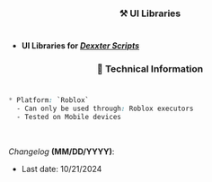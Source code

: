 ### <div align='center'>⚒️ UI Libraries</div>
#

- **UI Libraries for [_Dexxter Scripts_](https://github.com/DexxterGWM/DexxterScripts-lua_u)** <br/>

### <div align='center'>📑 Technical Information</div>
#

```css
* Platform: `Roblox`
  - Can only be used through: Roblox executors
  - Tested on Mobile devices
```
<br/>

_Changelog_ **(MM/DD/YYYY)**:
  - Last date: 10/21/2024

<!--
              (`.          ,-,
              ` `.     ,;' /
               ` .  ,'/ .'
                 `. X /.'
       .-;--''--.._` ` ('
     .'           /    `
    ,          ` '    Q '
    ,         ,   `._    \
 ,.|         '     `-.;_'
 :  . `   ;   `  ` --,.._;
  ' `     ,  )   .'
     `._  , '   /_
        ; ,''-,;' ``-
         ``-..__``--`
-->
